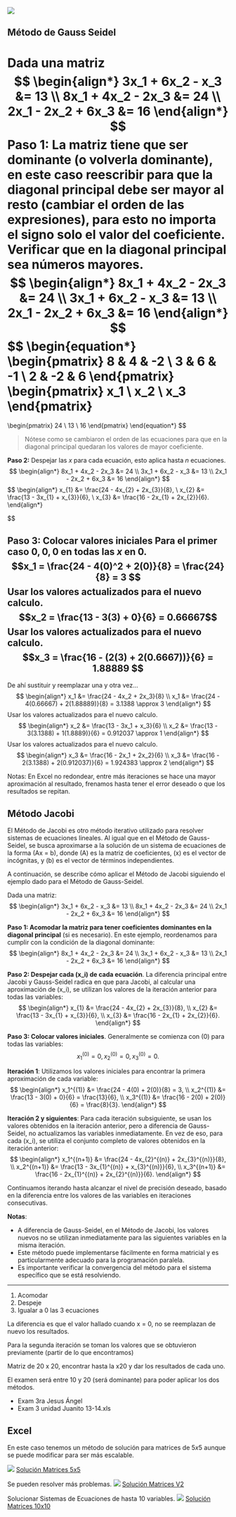 ![](https://assets.tivadardanka.com/2022_matrix_multiplication_def_06_5b6eef41ea.png)
## Método de Gauss Seidel
Dada una matriz
$$
\begin{align*}
3x_1 + 6x_2 - x_3 &= 13 \\
8x_1 + 4x_2 - 2x_3 &= 24 \\
2x_1 - 2x_2 + 6x_3 &= 16
\end{align*}
$$
**Paso 1:** La matriz tiene que ser dominante (o volverla dominante), en este caso reescribir para que la diagonal principal debe ser mayor al resto (cambiar el orden de las expresiones), para esto no importa el signo solo el valor del coeficiente.
Verificar que en la diagonal principal sea números mayores.
$$
\begin{align*}
8x_1 + 4x_2 - 2x_3 &= 24 \\
3x_1 + 6x_2 - x_3 &= 13 \\
2x_1 - 2x_2 + 6x_3 &= 16
\end{align*}
$$
$$
\begin{equation*}
\begin{pmatrix}
8 & 4 & -2 \\
3 & 6 & -1 \\
2 & -2 & 6
\end{pmatrix}
\begin{pmatrix}
x_1 \\
x_2 \\
x_3
\end{pmatrix}
=
\begin{pmatrix}
24 \\
13 \\
16
\end{pmatrix}
\end{equation*}
$$
>Nótese como se cambiaron el orden de las ecuaciones para que en la diagonal principal quedaran los valores de mayor coeficiente.

**Paso 2:** Despejar las $x$ para cada ecuación, esto aplica hasta $n$ ecuaciones.
$$
\begin{align*}
8x_1 + 4x_2 - 2x_3 &= 24 \\
3x_1 + 6x_2 - x_3 &= 13 \\
2x_1 - 2x_2 + 6x_3 &= 16
\end{align*}
$$
$$
\begin{align*}
x_{1} &= \frac{24 - 4x_{2} + 2x_{3}}{8}, \\
x_{2} &= \frac{13 - 3x_{1} + x_{3}}{6}, \\
x_{3} &= \frac{16 - 2x_{1} + 2x_{2}}{6}.
\end{align*}

$$

**Paso 3:** Colocar valores iniciales
Para el primer caso $0, 0, 0$ en todas las $x$ en $0$.
$$x_1 = \frac{24 - 4(0)^2 + 2(0)}{8} = \frac{24}{8} = 3
$$
Usar los valores actualizados para el nuevo calculo.
$$x_2 = \frac{13 - 3(3) + 0}{6} = 0.66667$$
Usar los valores actualizados para el nuevo calculo.
$$x_3 = \frac{16 - (2(3) + 2(0.6667))}{6} = 1.88889
$$
---
De ahí sustituir y reemplazar una y otra vez...
$$
\begin{align*}
x_1 &= \frac{24 - 4x_2 + 2x_3}{8} \\
x_1 &= \frac{24 - 4(0.66667) + 2(1.88889)}{8} = 3.1388 \approx 3
\end{align*}
$$
Usar los valores actualizados para el nuevo calculo.
$$
\begin{align*}
x_2 &= \frac{13 - 3x_1 + x_3}{6} \\
x_2 &= \frac{13 - 3(3.1388) + 1(1.8889)}{6} = 0.912037 \approx 1
\end{align*}
$$
Usar los valores actualizados para el nuevo calculo.
$$
\begin{align*}
x_3 &= \frac{16 - 2x_1 + 2x_2}{6} \\
x_3 &= \frac{16 - 2(3.1388) + 2(0.912037)}{6} = 1.924383 \approx 2
\end{align*}
$$

Notas: En Excel no redondear, entre más iteraciones se hace una mayor aproximación al resultado, frenamos hasta tener el error deseado o que los resultados se repitan.

## Método Jacobi

El Método de Jacobi es otro método iterativo utilizado para resolver sistemas de ecuaciones lineales. Al igual que en el Método de Gauss-Seidel, se busca aproximarse a la solución de un sistema de ecuaciones de la forma \(Ax = b\), donde \(A\) es la matriz de coeficientes, \(x\) es el vector de incógnitas, y \(b\) es el vector de términos independientes.

A continuación, se describe cómo aplicar el Método de Jacobi siguiendo el ejemplo dado para el Método de Gauss-Seidel.

Dada una matriz:
$$
\begin{align*}
3x_1 + 6x_2 - x_3 &= 13 \\
8x_1 + 4x_2 - 2x_3 &= 24 \\
2x_1 - 2x_2 + 6x_3 &= 16
\end{align*}
$$

**Paso 1: Acomodar la matriz para tener coeficientes dominantes en la diagonal principal** (si es necesario). En este ejemplo, reordenamos para cumplir con la condición de la diagonal dominante:
$$
\begin{align*}
8x_1 + 4x_2 - 2x_3 &= 24 \\
3x_1 + 6x_2 - x_3 &= 13 \\
2x_1 - 2x_2 + 6x_3 &= 16
\end{align*}
$$

**Paso 2: Despejar cada \(x_i\) de cada ecuación**. La diferencia principal entre Jacobi y Gauss-Seidel radica en que para Jacobi, al calcular una aproximación de \(x_i\), se utilizan los valores de la iteración anterior para todas las variables:
$$
\begin{align*}
x_{1} &= \frac{24 - 4x_{2} + 2x_{3}}{8}, \\
x_{2} &= \frac{13 - 3x_{1} + x_{3}}{6}, \\
x_{3} &= \frac{16 - 2x_{1} + 2x_{2}}{6}.
\end{align*}
$$

**Paso 3: Colocar valores iniciales**. Generalmente se comienza con \(0\) para todas las variables:
$$
x_1^{(0)} = 0, x_2^{(0)} = 0, x_3^{(0)} = 0.
$$

**Iteración 1**:
Utilizamos los valores iniciales para encontrar la primera aproximación de cada variable:
$$
\begin{align*}
x_1^{(1)} &= \frac{24 - 4(0) + 2(0)}{8} = 3, \\
x_2^{(1)} &= \frac{13 - 3(0) + 0}{6} = \frac{13}{6}, \\
x_3^{(1)} &= \frac{16 - 2(0) + 2(0)}{6} = \frac{8}{3}.
\end{align*}
$$

**Iteración 2 y siguientes**:
Para cada iteración subsiguiente, se usan los valores obtenidos en la iteración anterior, pero a diferencia de Gauss-Seidel, no actualizamos las variables inmediatamente. En vez de eso, para cada \(x_i\), se utiliza el conjunto completo de valores obtenidos en la iteración anterior:
$$
\begin{align*}
x_1^{(n+1)} &= \frac{24 - 4x_{2}^{(n)} + 2x_{3}^{(n)}}{8}, \\
x_2^{(n+1)} &= \frac{13 - 3x_{1}^{(n)} + x_{3}^{(n)}}{6}, \\
x_3^{(n+1)} &= \frac{16 - 2x_{1}^{(n)} + 2x_{2}^{(n)}}{6}.
\end{align*}
$$

Continuamos iterando hasta alcanzar el nivel de precisión deseado, basado en la diferencia entre los valores de las variables en iteraciones consecutivas.

**Notas**:
- A diferencia de Gauss-Seidel, en el Método de Jacobi, los valores nuevos no se utilizan inmediatamente para las siguientes variables en la misma iteración.
- Este método puede implementarse fácilmente en forma matricial y es particularmente adecuado para la programación paralela.
- Es importante verificar la convergencia del método para el sistema específico que se está resolviendo.

---
1. Acomodar
2. Despeje
3. Igualar a 0 las 3 ecuaciones

La diferencia es que el valor hallado cuando x = 0, no se reemplazan de nuevo los resultados.

Para la segunda iteración se toman los valores que se obtuvieron previamente (partir de lo que encontramos)

Matriz de 20 x 20, encontrar hasta la x20 y dar los resultados de cada uno.

El examen será entre 10 y 20 (será dominante) para poder aplicar los dos métodos.

- Exam 3ra Jesus Ángel
- Exam 3 unidad Juanito 13-14.xls
## Excel
En este caso tenemos un método de solución para matrices de $5x5$ aunque se puede modificar para ser más escalable.

![](/adjuntos/Pasted%20image%2020240312213651.png)
[Solución Matrices 5x5](/adjuntos/Solucion%20Matrices%20-%20GS%205X5%2010X10%20v1.xlsx)

Se pueden resolver más problemas.
![](/adjuntos/Pasted%20image%2020240312215749.png)
[Solución Matrices V2](/adjuntos/Solucion%20Matrices%20-%20GS%20V2%20E2.xlsx)

Solucionar Sistemas de Ecuaciones de hasta $10$ variables.
![](/adjuntos/Pasted%20image%2020240313200351.png)
[Solución Matrices 10x10](/adjuntos/Solucion%20Matrices%20-%20GS%205X5%2010X10%20v1.xlsx)